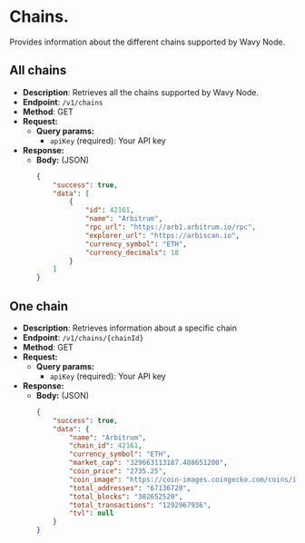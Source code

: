 # Chains.
Provides information about the different chains supported by Wavy Node.

## All chains  
* **Description**: Retrieves all the chains supported by Wavy Node.  
* **Endpoint**: `/v1/chains`  
* **Method**: GET  
* **Request:**  
    * **Query params:**  
        * `apiKey` (required): Your API key  
* **Response:**  
    * **Body:** (JSON)  
        ```json
        {
            "success": true,
            "data": [
                {
                    "id": 42161,
                    "name": "Arbitrum",
                    "rpc_url": "https://arb1.arbitrum.io/rpc",
                    "explorer_url": "https://arbiscan.io",
                    "currency_symbol": "ETH",
                    "currency_decimals": 18
                }
            ]
        }
        ```

## One chain  
* **Description**: Retrieves information about a specific chain  
* **Endpoint**: `/v1/chains/{chainId}`  
* **Method**: GET  
* **Request:**  
    * **Query params:**  
        * `apiKey` (required): Your API key  
* **Response:**  
    * **Body:** (JSON)  
        ```json
        {
            "success": true,
            "data": {
                "name": "Arbitrum",
                "chain_id": 42161,
                "currency_symbol": "ETH",
                "market_cap": "329663113187.488651200",
                "coin_price": "2735.25",
                "coin_image": "https://coin-images.coingecko.com/coins/images/279/small/ethereum.png?1696501628",
                "total_addresses": "67136720",
                "total_blocks": "302652520",
                "total_transactions": "1292967936",
                "tvl": null
            }
        }
        ```

